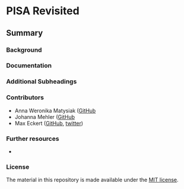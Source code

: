 # PISA Revisited


## Summary 


### Background


### Documentation

### Additional Subheadings

### Contributors

- Anna Weronika Matysiak ([GitHub](https://https://github.com/AnnaWeronikaMatysiak)
- Johanna Mehler ([GitHub](https://https://github.com/j-mehler)
- Max Eckert ([GitHub](https://github.com/m-b-e), [twitter](https://twitter.com/mabrec1))


### Further resources

- 

### License

The material in this repository is made available under the [MIT license](http://opensource.org/licenses/mit-license.php). 
